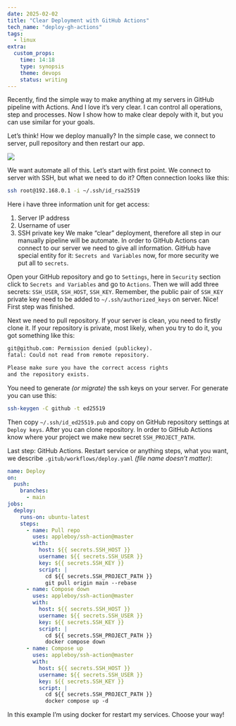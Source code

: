 ```yaml
---
date: 2025-02-02
title: "Clear Deployment with GitHub Actions"
tech_name: "deploy-gh-actions"
tags:
  - linux
extra:
  custom_props:
    time: 14:18
    type: synopsis
    theme: devops
    status: writing
---
```


Recently, find the simple way to make anything at my servers in GitHub pipeline with Actions. And I love it’s very clear. I can control all operations, step and processes. Now I show how to make clear depoly with it, but you can use similar for your goals.

Let’s think! How we deploy manually? In the simple case, we connect to server, pull repository and then restart our app.

![](https://alchemmist.xyz/images/deploy-pipeline.svg)

We want automate all of this. Let’s start with first point. We connect to server with SSH, but what we need to do it? Often connection looks like this:
```sh
ssh root@192.168.0.1 -i ~/.ssh/id_rsa25519
```
Here i have three information unit for get access:
1. Server IP address
2. Username of user
3. SSH private key
We make “clear” deployment, therefore all step in our manually pipeline will be automate. In order to GitHub Actions can connect to our server we need to give all information. GitHub have special entity for it: `Secrets and Variables` now, for more security we put all to `secrets`. 

Open your GitHub repository and go to `Settings`, here in `Security` section click to `Secrets and Variables` and go to `Actions`. Then we will add three secrets: `SSH_USER`, `SSH_HOST`, `SSH_KEY`.  Remember, the public pair of `SSH_KEY` private key need to be added to `~/.ssh/authorized_keys` on server. Nice! First step was finished.

Next we need to pull repository. If your server is clean, you need to firstly clone it. If your repository is private, most likely, when you try to do it, you got something like this:
```txt
git@github.com: Permission denied (publickey).
fatal: Could not read from remote repository.

Please make sure you have the correct access rights
and the repository exists.
```

You need to generate *(or migrate)* the ssh keys on your server. For generate you can use this:
```sh
ssh-keygen -C github -t ed25519
```
Then copy `~/.ssh/id_ed25519.pub` and copy on GitHub repository settings at `Deploy keys`. After you can clone repository. In order to GitHub Actions know where your project we make new secret `SSH_PROJECT_PATH`.

Last step: GitHub Actions. Restart service or anything steps, what you want, we describe `.gitub/workflows/deploy.yaml` *(file name doesn’t matter)*:
```yaml
name: Deploy
on:
  push:
    branches:
      - main
jobs:
  deploy:
    runs-on: ubuntu-latest
    steps:
      - name: Pull repo
        uses: appleboy/ssh-action@master
        with:
          host: ${{ secrets.SSH_HOST }}
          username: ${{ secrets.SSH_USER }}
          key: ${{ secrets.SSH_KEY }}
          script: |
            cd ${{ secrets.SSH_PROJECT_PATH }}
            git pull origin main --rebase
      - name: Compose down
        uses: appleboy/ssh-action@master
        with:
          host: ${{ secrets.SSH_HOST }}
          username: ${{ secrets.SSH_USER }}
          key: ${{ secrets.SSH_KEY }}
          script: |
            cd ${{ secrets.SSH_PROJECT_PATH }}
            docker compose down
      - name: Compose up
        uses: appleboy/ssh-action@master
        with:
          host: ${{ secrets.SSH_HOST }}
          username: ${{ secrets.SSH_USER }}
          key: ${{ secrets.SSH_KEY }}
          script: |
            cd ${{ secrets.SSH_PROJECT_PATH }}
            docker compose up -d
```
In this example I’m using docker for restart my services. Choose your way!


